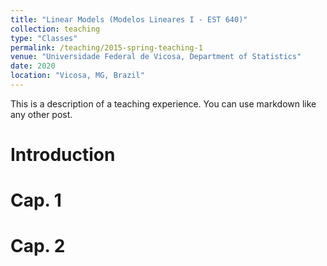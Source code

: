 ```yaml
---
title: "Linear Models (Modelos Lineares I - EST 640)"
collection: teaching
type: "Classes"
permalink: /teaching/2015-spring-teaching-1
venue: "Universidade Federal de Vicosa, Department of Statistics"
date: 2020
location: "Vicosa, MG, Brazil"
---
```


This is a description of a teaching experience. You can use markdown like any other post.

Introduction
======

Cap. 1
======

Cap. 2
======

